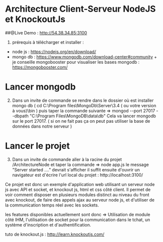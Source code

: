 # Architecture Client-Serveur NodeJS et KnockoutJs
##@Live Demo : http://54.38.34.85:3100


1) prérequis à télécharger et installer : 
- node js : https://nodejs.org/en/download/ 
- mongo db : https://www.mongodb.com/download-center#community  + je conseille mongobooster pour visualiser les bases mongodb : https://mongobooster.com/ 


# Lancer mongodb 
2) Dans un invite de commande se rendre dans le dossier où est installer mongo db ( cd C:\Program files\MongoDb\Server\3.4 ( ou votre version à vous)\bin ) puis taper la commande suivante => mongod --port 27017 --dbpath "C:\Program Files\MongoDB\data\db"
Cela va lancer mongodb sur le port 27017. ( si on ne fait pas ça on peut pas utiliser la base de données dans notre serveur ) 


# Lancer le projet
3) Dans un invite de commande aller à la racine du projet /ArchitectureNode  et taper la commande => node app.js
le message "Server started ...." devrait s'afficher 
il suffit ensuite d'ouvrir un navigateur est d'écrire l'url local du projet : http://localhost:3100/ 




Ce projet est donc un exemple d'application web utilisant un serveur node js avec API et socket, et knockout js, html et css côté client. 
Il permet de voir comment disposer en plusieurs modules distinct au niveau du front avec knockout, de faire des appels ajax au serveur node js, et d'utiliser de la communication temps réel avec les sockets. 


les features disponibles actuellement sont donc => Utilisation de module côté IHM, l'utilisation de socket pour la communication dans le tchat, un système d'inscription et d'authentification.



tuto de knockout.js : http://learn.knockoutjs.com/ 

